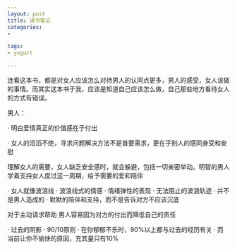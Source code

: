 ```yaml
---
layout: post
title: 读书笔记
categories:
- 

tags:
- yogurt

---
```


连看这本书，都是对女人应该怎么对待男人的认同点更多，男人的感受，女人该做的事情。而其实这本书于我，应该是知道自己应该怎么做，自己那些地方看待女人的方式有错误。

男人：

·  明白爱情真正的价值感在于付出

·  女人的滔滔不绝，寻求问题解决方法不是首要需求，更在乎别人的感同身受和安慰


理解女人的需要，女人缺乏安全感时，就会躲避，包括一切亲密举动。明智的男人学着支持女人度过这一周期，给予需要的爱和陪伴


·  女人就像波浪线
·  波浪线式的情感
·  情绪弹性的表现
·  无法阻止的波浪轨迹
·  并不是男人造成的
·  默默的陪伴和支持，而不是告诉对方不应该沉底



对于主动请求帮助    男人容易因为对方的付出而降低自己的责任


·  过去的阴影
·  90/10原则
·  在你郁郁不乐时，90%以上都与过去的经历有关
·  而当前让你不愉快的原因，充其量只有10%



